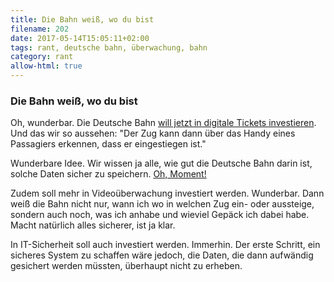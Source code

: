 ```yaml
---
title: Die Bahn weiß, wo du bist
filename: 202
date: 2017-05-14T15:05:11+02:00
tags: rant, deutsche bahn, überwachung, bahn
category: rant
allow-html: true
---
```

### Die Bahn weiß, wo du bist
<p>Oh, wunderbar. Die Deutsche Bahn <a href="https://www.golem.de/news/bahnchef-richard-lutz-kuenftig-kein-ticket-mehr-fuer-die-bahn-notwendig-1705-127807.html">will jetzt in digitale Tickets investieren</a>. Und das wir so aussehen: "Der Zug kann dann über das Handy eines Passagiers erkennen, dass er eingestiegen ist."</p>

<p>Wunderbare Idee. Wir wissen ja alle, wie gut die Deutsche Bahn darin ist, solche Daten sicher zu speichern. <a href="http://hannover.ccc.de/~nexus/dbwifi/">Oh, Moment!</a></p>

<p>Zudem soll mehr in Videoüberwachung investiert werden. Wunderbar. Dann weiß die Bahn nicht nur, wann ich wo in welchen Zug ein- oder aussteige, sondern auch noch, was ich anhabe und wieviel Gepäck ich dabei habe. Macht natürlich alles sicherer, ist ja klar.</p>

<p>In IT-Sicherheit soll auch investiert werden. Immerhin. Der erste Schritt, ein sicheres System zu schaffen wäre jedoch, die Daten, die dann aufwändig gesichert werden müssten, überhaupt nicht zu erheben.</p>
